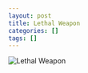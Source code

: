 ```yaml
---
layout: post
title: Lethal Weapon
categories: []
tags: []
---
```

![Lethal Weapon](https://m.media-amazon.com/images/M/MV5BZTllNWNlZjctMWQwMS00ZDc3LTg5ZjMtNzhmNzhjMmVhYTFlXkEyXkFqcGdeQXVyNTc1NTQxODI@._V1.jpg)
